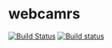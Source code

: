 # webcamrs

[![Build Status](https://travis-ci.org/kjunichi/webcamrs.svg?branch=master)](https://travis-ci.org/kjunichi/webcamrs)
[![Build status](https://ci.appveyor.com/api/projects/status/lxiabqwekybn0p33?svg=true)](https://ci.appveyor.com/project/kjunichi/webcamrs)

